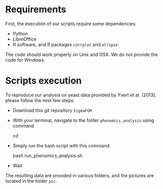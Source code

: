 
# Requirements

First, the execution of our scripts require some dependencies:
* Python
* LibreOffice
* R software, and R packages <code>corrplot</code> and <code>ellipse</code>

The code should work properly on Unix and OSX. We do not provide the code for Windows.

# Scripts execution

To reproduce our analysis on yeast data provided by Yvert et al. (2013), please follow the next few steps:

* Download this git repository <code>SigmaFGM</code>
* With your terminal, navigate to the folder <code>phenomics_analysis</code> using command

    cd

* Simply run the bash script with this command:

    bash run_phenomics_analysis.sh

* Wait

The resulting data are provided in various folders, and the pictures are located in the folder <code>pic</code>.

